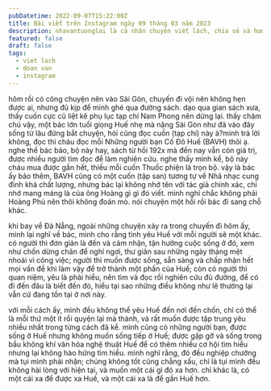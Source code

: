 ```yaml
---
pubDatetime: 2022-09-07T15:22:00Z
title: Bài viết trên Instagram ngày 09 tháng 03 năm 2023
description: nhavantuonglai là cá nhân chuyên viết lách, chia sẻ và hướng dẫn mọi người thuần thục hơn khi thực hành viết lách mỗi ngày qua những bài chia sẻ ngắn trên Instagram chính thức.
featured: false
draft: false
tags:
  - viet lach
  - doan van
  - instagram
---
```


hôm rồi có công chuyện nên vào Sài Gòn, chuyến đi vội nên không hẹn được ai, nhưng đủ kịp để mình ghé qua đường sách. dạo qua gian sách xưa, thấy cuốn cực cũ liệt kê phụ lục tạp chí Nam Phong nên dừng lại. thấy chăm chú vậy, một bác lớn tuổi giọng Huế nhẹ mà nặng Sài Gòn như đã vào đây sống từ lâu đứng bắt chuyện, hỏi cũng đọc cuốn (tạp chí) này à?mình trả lời không, đọc thì cháu đọc mỗi Những người bạn Cố Đô Huế (BAVH) thôi ạ. nghe thế bác bảo, bộ này hay, sách từ hồi 192x mà đến nay vẫn còn giá trị, được nhiều người tìm đọc để làm nghiên cứu. nghe thấy mình kể, bộ này cháu mua được gần hết, thiếu mỗi cuốn Thuốc phiện là trọn bộ. vậy là bác ấy bảo thêm, BAVH cũng có một cuốn (tập san) tương tự về Nhã nhạc cung đình khá chất lượng, nhưng bác lại không nhớ tên với tác giả chính xác, chỉ nhớ mang máng là của ông Hoàng gì gì đó viết. mình nghĩ chắc không phải Hoàng Phủ nên thôi không đoán mò. nói chuyện một hồi rồi bác đi sang chỗ khác.

khi bay về Đà Nẵng, ngoài những chuyện xảy ra trong chuyến đi hôm ấy, mình lại nghĩ về bác, mình cho rằng tình yêu Huế với mỗi người sẽ một khác. có người thì đơn giản là đến và cảm nhận, tận hưởng cuộc sống ở đó, xem như chốn dừng chân để nghỉ ngơi, thư giãn sau những ngày tháng mệt nhoài vì công việc; người thì muốn được sống, sẵn sàng và chấp nhận hết mọi vấn đề khi làm vậy để trở thành một phần của Huế; còn có người thì quan niệm, yêu là phải hiểu, nên tìm và đọc rồi nghiên cứu đủ đường, để có đi đến đâu là biết đến đó, hiểu tại sao những điều không như lẽ thường lại vẫn cứ đang tồn tại ở nơi này.

với mỗi cách ấy, mình đều không thể yêu Huế đến nơi đến chốn, chỉ có thể là mỗi thứ một ít rồi quyện lại mà thành, và rất muốn được tập trung yêu nhiều nhất trong từng cách đã kể. mình cũng có những người bạn, được sống ở Huế nhưng không muốn sống tiếp ở Huế; được gặp gỡ và sống trong bầu không khí văn hóa nghệ thuật Huế để có thêm nhiều cơ hội tìm hiểu nhưng lại không hào hứng tìm hiểu. mình nghĩ rằng, đó đều nghiệp chướng mà tụi mình phải nhận; chúng không tốt cũng chẳng xấu, chỉ là tụi mình đều không hài lòng với hiện tại, và muốn một cái gì đó xa hơn. chỉ khác là, có một cái xa để được xa Huế, và một cái xa là để gần Huế hơn.
